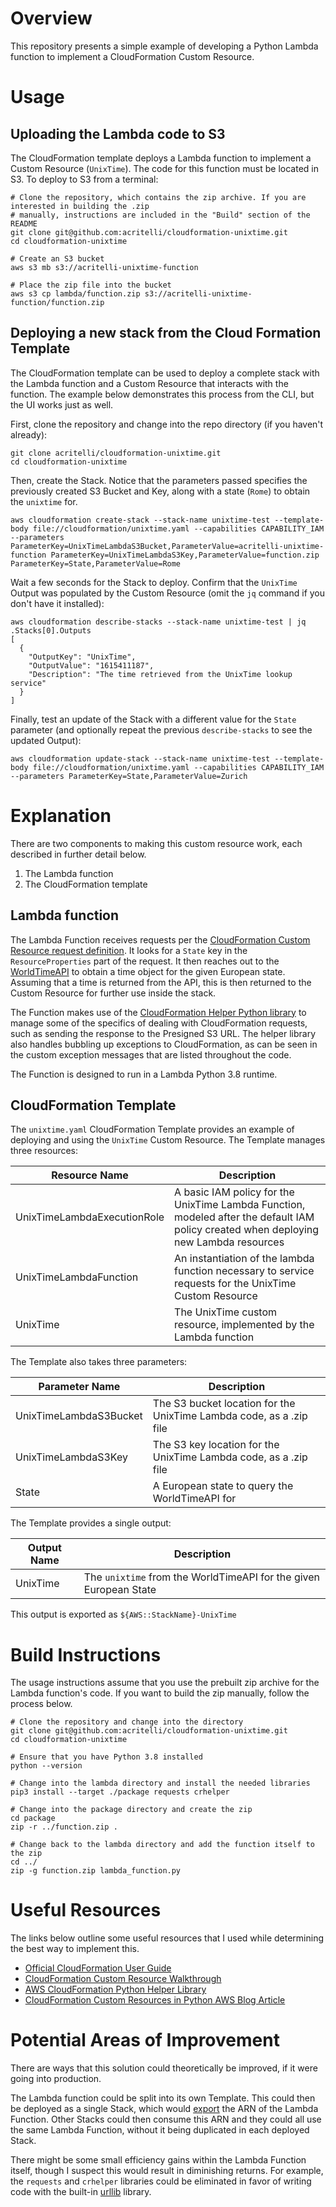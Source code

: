 # Overview

This repository presents a simple example of developing a Python Lambda function to implement a CloudFormation Custom Resource.

# Usage

## Uploading the Lambda code to S3

The CloudFormation template deploys a Lambda function to implement a Custom Resource (`UnixTime`). The code for this function must be located in S3. To deploy to S3 from a terminal:

```
# Clone the repository, which contains the zip archive. If you are interested in building the .zip
# manually, instructions are included in the "Build" section of the README
git clone git@github.com:acritelli/cloudformation-unixtime.git
cd cloudformation-unixtime

# Create an S3 bucket
aws s3 mb s3://acritelli-unixtime-function

# Place the zip file into the bucket
aws s3 cp lambda/function.zip s3://acritelli-unixtime-function/function.zip
```

## Deploying a new stack from the Cloud Formation Template

The CloudFormation template can be used to deploy a complete stack with the Lambda function and a Custom Resource that interacts with the function. The example below demonstrates this process from the CLI, but the UI works just as well.

First, clone the repository and change into the repo directory (if you haven't already):

```
git clone acritelli/cloudformation-unixtime.git
cd cloudformation-unixtime
```

Then, create the Stack. Notice that the parameters passed specifies the previously created  S3 Bucket and Key, along with a state (`Rome`) to obtain the `unixtime` for.

```
aws cloudformation create-stack --stack-name unixtime-test --template-body file://cloudformation/unixtime.yaml --capabilities CAPABILITY_IAM --parameters ParameterKey=UnixTimeLambdaS3Bucket,ParameterValue=acritelli-unixtime-function ParameterKey=UnixTimeLambdaS3Key,ParameterValue=function.zip ParameterKey=State,ParameterValue=Rome
```

Wait a few seconds for the Stack to deploy. Confirm that the `UnixTime` Output was populated by the Custom Resource (omit the `jq` command if you don't have it installed):

```
aws cloudformation describe-stacks --stack-name unixtime-test | jq .Stacks[0].Outputs
[
  {
    "OutputKey": "UnixTime",
    "OutputValue": "1615411187",
    "Description": "The time retrieved from the UnixTime lookup service"
  }
]
```

Finally, test an update of the Stack with a different value for the `State` parameter (and optionally repeat the previous `describe-stacks` to see the updated Output):

```
aws cloudformation update-stack --stack-name unixtime-test --template-body file://cloudformation/unixtime.yaml --capabilities CAPABILITY_IAM --parameters ParameterKey=State,ParameterValue=Zurich
```

# Explanation

There are two components to making this custom resource work, each described in further detail below.

1. The Lambda function
2. The CloudFormation template

## Lambda function

The Lambda Function receives requests per the [CloudFormation Custom Resource request definition](https://docs.aws.amazon.com/AWSCloudFormation/latest/UserGuide/crpg-ref-requests.html). It looks for a `State` key in the `ResourceProperties` part of the request. It then reaches out to the [WorldTimeAPI](https://worldtimeapi.org/) to obtain a time object for the given European state. Assuming that a time is returned from the API, this is then returned to the Custom Resource for further use inside the stack.

The Function makes use of the [CloudFormation Helper Python library](https://github.com/aws-cloudformation/custom-resource-helper) to manage some of the specifics of dealing with CloudFormation requests, such as sending the response to the Presigned S3 URL. The helper library also handles bubbling up exceptions to CloudFormation, as can be seen in the custom exception messages that are listed throughout the code.

The Function is designed to run in a Lambda Python 3.8 runtime.

## CloudFormation Template

The `unixtime.yaml` CloudFormation Template provides an example of deploying and using the `UnixTime` Custom Resource. The Template manages three resources:

|        Resource Name        |                                                              Description                                                              |
| --------------------------- | ------------------------------------------------------------------------------------------------------------------------------------- |
| UnixTimeLambdaExecutionRole | A basic IAM policy for the UnixTime Lambda Function, modeled after the default IAM policy created when deploying new Lambda resources |
| UnixTimeLambdaFunction      | An instantiation of the lambda function necessary to service requests for the UnixTime Custom Resource                                |
| UnixTime                    | The UnixTime custom resource, implemented by the Lambda function                                                                      |

The Template also takes three parameters:

|     Parameter Name     |                             Description                             |
| ---------------------- | ------------------------------------------------------------------- |
| UnixTimeLambdaS3Bucket | The S3 bucket location for the UnixTime Lambda code, as a .zip file |
| UnixTimeLambdaS3Key    | The S3 key location for the UnixTime Lambda code, as a .zip file    |
| State                  | A European state to query the WorldTimeAPI for                      |

The Template provides a single output:

| Output Name |                            Description                            |
| ----------- | ----------------------------------------------------------------- |
| UnixTime    | The `unixtime` from the WorldTimeAPI for the given European State |

This output is exported as `${AWS::StackName}-UnixTime`


# Build Instructions

The usage instructions assume that you use the prebuilt zip archive for the Lambda function's code. If you want to build the zip manually, follow the process below.

```
# Clone the repository and change into the directory
git clone git@github.com:acritelli/cloudformation-unixtime.git
cd cloudformation-unixtime

# Ensure that you have Python 3.8 installed
python --version

# Change into the lambda directory and install the needed libraries
pip3 install --target ./package requests crhelper

# Change into the package directory and create the zip
cd package
zip -r ../function.zip .

# Change back to the lambda directory and add the function itself to the zip
cd ../
zip -g function.zip lambda_function.py
```

# Useful Resources

The links below outline some useful resources that I used while determining the best way to implement this.

* [Official CloudFormation User Guide](https://docs.aws.amazon.com/AWSCloudFormation/latest/UserGuide/Welcome.html)
* [CloudFormation Custom Resource Walkthrough](https://docs.aws.amazon.com/AWSCloudFormation/latest/UserGuide/walkthrough-custom-resources-lambda-lookup-amiids.html)
* [AWS CloudFormation Python Helper Library](https://github.com/aws-cloudformation/custom-resource-helper)
* [CloudFormation Custom Resources in Python AWS Blog Article](https://aws.amazon.com/blogs/infrastructure-and-automation/aws-cloudformation-custom-resource-creation-with-python-aws-lambda-and-crhelper/)


# Potential Areas of Improvement

There are ways that this solution could theoretically be improved, if it were going into production.

The Lambda function could be split into its own Template. This could then be deployed as a single Stack, which would [export](https://docs.aws.amazon.com/AWSCloudFormation/latest/UserGuide/using-cfn-stack-exports.html) the ARN of the Lambda Function. Other Stacks could then consume this ARN and they could all use the same Lambda Function, without it being duplicated in each deployed Stack.

There might be some small efficiency gains within the Lambda Function itself, though I suspect this would result in diminishing returns. For example, the `requests` and `crhelper` libraries could be eliminated in favor of writing code with the built-in [urllib](https://docs.python.org/3/library/urllib.request.html#module-urllib.request) library.
